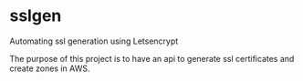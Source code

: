 # sslgen
Automating ssl generation using Letsencrypt

The purpose of this project is to have an api to generate ssl certificates and create zones in AWS.
